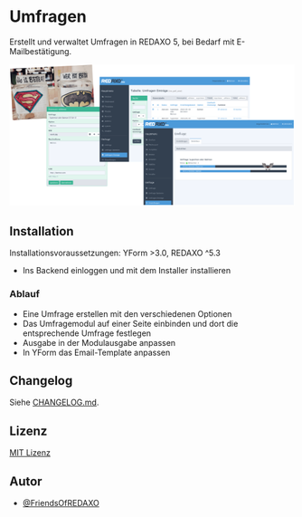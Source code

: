 # Umfragen

Erstellt und verwaltet Umfragen in REDAXO 5, bei Bedarf mit E-Mailbestätigung.

![Screenshot](https://raw.githubusercontent.com/FriendsOfREDAXO/poll/assets/poll.png)

## Installation

Installationsvoraussetzungen: YForm >3.0, REDAXO ^5.3 

* Ins Backend einloggen und mit dem Installer installieren

### Ablauf

* Eine Umfrage erstellen mit den verschiedenen Optionen
* Das Umfragemodul auf einer Seite einbinden und dort die entsprechende Umfrage festlegen
* Ausgabe in der Modulausgabe anpassen
* In YForm das Email-Template anpassen

## Changelog

Siehe [CHANGELOG.md](CHANGELOG.md).

## Lizenz

[MIT Lizenz](LICENSE.md)

## Autor

* [@FriendsOfREDAXO](https://github.com/FriendsOfREDAXO/poll/graphs/contributors)
